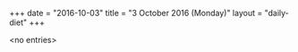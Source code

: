 +++
date = "2016-10-03"
title = "3 October 2016 (Monday)"
layout = "daily-diet"
+++


\<no entries\>
